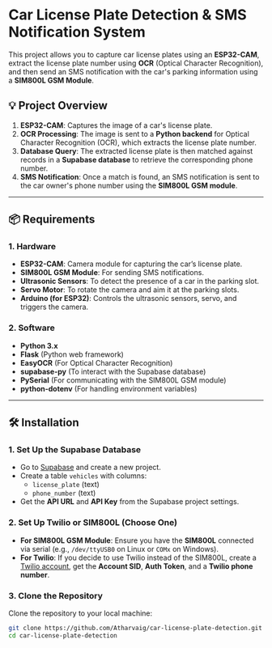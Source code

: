 # Car License Plate Detection & SMS Notification System

This project allows you to capture car license plates using an **ESP32-CAM**, extract the license plate number using **OCR** (Optical Character Recognition), and then send an SMS notification with the car's parking information using a **SIM800L GSM Module**.

## 💡 Project Overview

1. **ESP32-CAM**: Captures the image of a car's license plate.
2. **OCR Processing**: The image is sent to a **Python backend** for Optical Character Recognition (OCR), which extracts the license plate number.
3. **Database Query**: The extracted license plate is then matched against records in a **Supabase database** to retrieve the corresponding phone number.
4. **SMS Notification**: Once a match is found, an SMS notification is sent to the car owner's phone number using the **SIM800L GSM module**.

---

## 📦 Requirements

### 1. **Hardware**
- **ESP32-CAM**: Camera module for capturing the car’s license plate.
- **SIM800L GSM Module**: For sending SMS notifications.
- **Ultrasonic Sensors**: To detect the presence of a car in the parking slot.
- **Servo Motor**: To rotate the camera and aim it at the parking slots.
- **Arduino (for ESP32)**: Controls the ultrasonic sensors, servo, and triggers the camera.

### 2. **Software**
- **Python 3.x**
- **Flask** (Python web framework)
- **EasyOCR** (For Optical Character Recognition)
- **supabase-py** (To interact with the Supabase database)
- **PySerial** (For communicating with the SIM800L GSM module)
- **python-dotenv** (For handling environment variables)

---

## 🛠 Installation

### 1. **Set Up the Supabase Database**
   - Go to [Supabase](https://supabase.io/) and create a new project.
   - Create a table `vehicles` with columns:
     - `license_plate` (text)
     - `phone_number` (text)
   - Get the **API URL** and **API Key** from the Supabase project settings.

### 2. **Set Up Twilio or SIM800L** (Choose One)
   - **For SIM800L GSM Module**: Ensure you have the **SIM800L** connected via serial (e.g., `/dev/ttyUSB0` on Linux or `COMx` on Windows).
   - **For Twilio**: If you decide to use Twilio instead of the SIM800L, create a [Twilio account](https://www.twilio.com/), get the **Account SID**, **Auth Token**, and a **Twilio phone number**.

### 3. **Clone the Repository**
   Clone the repository to your local machine:

   ```bash
   git clone https://github.com/Atharvaig/car-license-plate-detection.git
   cd car-license-plate-detection

